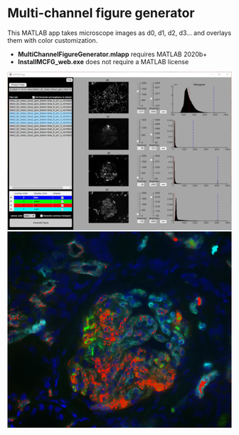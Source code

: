 # Multi-channel figure generator
This MATLAB app takes microscope images as d0, d1, d2, d3... and overlays them with color customization. 

* **MultiChannelFigureGenerator.mlapp** requires MATLAB 2020b+ 
* **InstallMCFG_web.exe** does not require a MATLAB license

![](Screenshot/Screenshot1.png)
![](Screenshot/Screenshot2.png)
